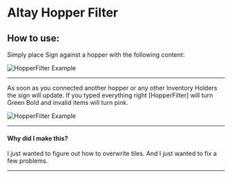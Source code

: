 # Altay Hopper Filter



## How to use:



Simply place Sign against a hopper with the following content:

![HopperFilter Example](http://i.imgur.com/KnStsIt.png)

---

As soon as you connected another hopper or any other Inventory Holders the sign will update.
If you typed everything right [HopperFilter] will turn Green Bold and invalid items will turn pink.



![HopperFilter Example](http://i.imgur.com/ZBQFZzC.png)




---


#### Why did I make this?

I just wanted to figure out how to overwrite tiles.
And I just wanted to fix a few problems.


---


